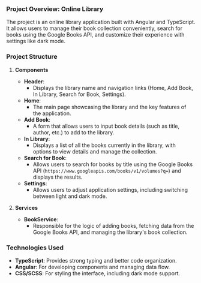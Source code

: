 ### Project Overview: Online Library

The project is an online library application built with Angular and TypeScript. It allows users to manage their book collection conveniently, search for books using the Google Books API, and customize their experience with settings like dark mode.

### Project Structure

1. **Components**
   - **Header**: 
     - Displays the library name and navigation links (Home, Add Book, In Library, Search for Book, Settings).
   - **Home**: 
     - The main page showcasing the library and the key features of the application.
   - **Add Book**: 
     - A form that allows users to input book details (such as title, author, etc.) to add to the library.
   - **In Library**: 
     - Displays a list of all the books currently in the library, with options to view details and manage the collection.
   - **Search for Book**: 
     - Allows users to search for books by title using the Google Books API (`https://www.googleapis.com/books/v1/volumes?q=`) and displays the results.
   - **Settings**: 
     - Allows users to adjust application settings, including switching between light and dark mode.

2. **Services**
   - **BookService**: 
     - Responsible for the logic of adding books, fetching data from the Google Books API, and managing the library's book collection.

### Technologies Used
- **TypeScript**: Provides strong typing and better code organization.
- **Angular**: For developing components and managing data flow.
- **CSS/SCSS**: For styling the interface, including dark mode support.


